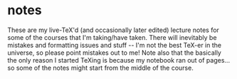 notes
=====

These are my live-TeX'd (and occasionally later edited) lecture notes for some of the courses that I'm taking/have taken.
There will inevitably be mistakes and formatting issues and stuff -- I'm not the best TeX-er in the universe, so please point mistakes out to me!
Note also that the basically the only reason I started TeXing is because my notebook ran out of pages... so some of the notes might start from the middle of the course.
